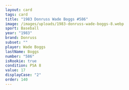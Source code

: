 ```yaml
---
layout: card
tags: card
title: "1983 Donruss Wade Boggs #586"
image: /images/uploads/1983-donruss-wade-boggs-8.webp
sport: Baseball
year: "1983"
brand: Donruss
subset: ""
player: Wade Boggs
lastName: Boggs
number: "586"
isRookie: true
condition: PSA 8
value: 17
displayCase: "2"
order: 140
---
```

